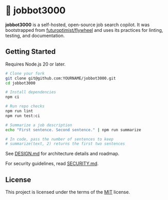 # 🎯 jobbot3000

**jobbot3000** is a self-hosted, open-source job search copilot. It was bootstrapped from [futuroptimist/flywheel](https://github.com/futuroptimist/flywheel) and uses its practices for linting, testing, and documentation.

## Getting Started

Requires Node.js 20 or later.

```bash
# Clone your fork
git clone git@github.com:YOURNAME/jobbot3000.git
cd jobbot3000

# Install dependencies
npm ci

# Run repo checks
npm run lint
npm run test:ci

# Summarize a job description
echo "First sentence. Second sentence." | npm run summarize

# In code, pass the number of sentences to keep
# summarize(text, 2) returns the first two sentences
```

See [DESIGN.md](DESIGN.md) for architecture details and roadmap.

For security guidelines, read [SECURITY.md](SECURITY.md).

## License

This project is licensed under the terms of the [MIT](LICENSE) license.
